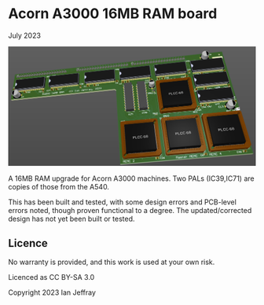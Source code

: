 # Acorn A3000 16MB RAM board

July 2023


![3D View](Generated/A3000_16MB_3D_View.PNG)

A 16MB RAM upgrade for Acorn A3000 machines.  Two PALs (IC39,IC71) are copies of those from the A540.

This has been built and tested, with some design errors and PCB-level errors noted, though proven functional to a degree.
The updated/corrected design has not yet been built or tested.


## Licence

No warranty is provided, and this work is used at your own risk.  

Licenced as CC BY-SA 3.0

Copyright 2023 Ian Jeffray

